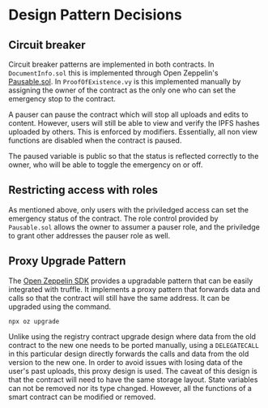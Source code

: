 # Design Pattern Decisions

## Circuit breaker

Circuit breaker patterns are implemented in both contracts.
In `DocumentInfo.sol` this is implemented through Open Zeppelin's [Pausable.sol](https://github.com/OpenZeppelin/openzeppelin-contracts/blob/master/contracts/lifecycle/Pausable.sol).
In `ProofOfExistence.vy` is this implemented manually by assigning the owner of the contract as the only one who can set the emergency stop to the contract.

A pauser can pause the contract which will stop all uploads and edits to content. However, users will still be able to view and verify the IPFS hashes uploaded by others. This is enforced by modifiers. Essentially, all non view functions are disabled when the contract is paused.

The paused variable is public so that the status is reflected correctly to the owner, who will be able to toggle the emergency on or off.

## Restricting access with roles

As mentioned above, only users with the priviledged access can set the emergency status of the contract. The role control provided by `Pausable.sol` allows the owner to assumer a pauser role, and the priviledge to grant other addresses the pauser role as well.


## Proxy Upgrade Pattern

The [Open Zeppelin SDK](https://docs.openzeppelin.com/cli/2.6/) provides a upgradable pattern that can be easily integrated with truffle. It implements a proxy pattern that forwards data and calls so that the contract will still have the same address. It can be upgraded using the command.

```
npx oz upgrade
```

Unlike using the registry contract upgrade design where data from the old contract to the new one needs to be ported manually, using a `DELEGATECALL` in this particular design directly forwards the calls and data from the old version to the new one. In order to avoid issues with losing data of the user's past uploads, this proxy design is used.
The caveat of this design is that the contract will need to have the same storage layout. State variables can not be removed nor its type changed. However, all the functions of a smart contract can be modified or removed.

